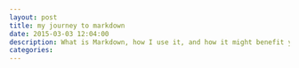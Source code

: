 ```yaml
---
layout: post
title: my journey to markdown
date: 2015-03-03 12:04:00
description: What is Markdown, how I use it, and how it might benefit you
categories: 
---
```


